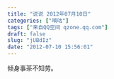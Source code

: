 ```yaml
---
title: "说说 2012年07月10日"
categories: ["嘀咕"]
tags: ["来自QQ空间 qzone.qq.com"]
draft: false
slug: "jUBdIz"
date: "2012-07-10 15:56:01"
---
```


倾身事茶不知劳。
